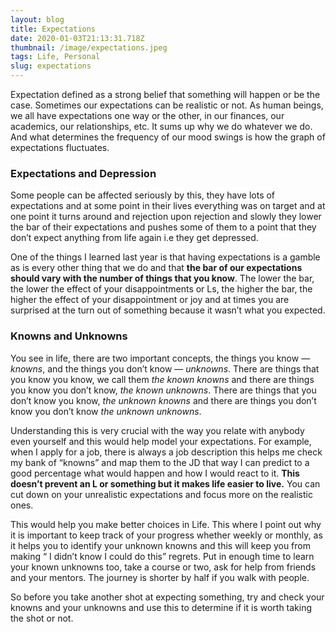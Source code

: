 ```yaml
---
layout: blog
title: Expectations
date: 2020-01-03T21:13:31.718Z
thumbnail: /image/expectations.jpeg
tags: Life, Personal
slug: expectations
---
```

Expectation defined as a strong belief that something will happen or be the case. Sometimes our expectations can be realistic or not. As human beings, we all have expectations one way or the other, in our finances, our academics, our relationships, etc. It sums up why we do whatever we do. And what determines the frequency of our mood swings is how the graph of expectations fluctuates.

### Expectations and Depression

Some people can be affected seriously by this, they have lots of expectations and at some point in their lives everything was on target and at one point it turns around and rejection upon rejection and slowly they lower the bar of their expectations and pushes some of them to a point that they don’t expect anything from life again i.e they get depressed.

One of the things I learned last year is that having expectations is a gamble as is every other thing that we do and that **the bar of our expectations should vary with the number of things that you know**. The lower the bar, the lower the effect of your disappointments or Ls, the higher the bar, the higher the effect of your disappointment or joy and at times you are surprised at the turn out of something because it wasn’t what you expected.

### Knowns and Unknowns

You see in life, there are two important concepts, the things you know — *knowns*, and the things you don’t know — *unknowns*. There are things that you know you know, we call them *the known knowns* and there are things you know you don’t know, *the known unknowns*. There are things that you don’t know you know, *the unknown knowns* and there are things you don’t know you don’t know *the unknown unknowns*.

Understanding this is very crucial with the way you relate with anybody even yourself and this would help model your expectations. For example, when I apply for a job, there is always a job description this helps me check my bank of “knowns” and map them to the JD that way I can predict to a good percentage what would happen and how I would react to it. **This doesn’t prevent an L or something but it makes life easier to live.** You can cut down on your unrealistic expectations and focus more on the realistic ones.

This would help you make better choices in Life. This where I point out why it is important to keep track of your progress whether weekly or monthly, as it helps you to identify your unknown knowns and this will keep you from making “ I didn’t know I could do this” regrets. Put in enough time to learn your known unknowns too, take a course or two, ask for help from friends and your mentors. The journey is shorter by half if you walk with people.

So before you take another shot at expecting something, try and check your knowns and your unknowns and use this to determine if it is worth taking the shot or not.